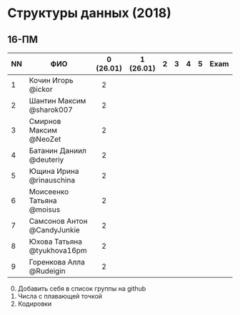 # Структуры данных (2018)
## 16-ПМ

| NN  | ФИО                         | 0 (26.01)| 1 (26.01) | 2   | 3   | 4   | 5     | Exam  |
| --- | --------------------------- | -------- | --- | --- | --- | --- | --- | ----- |
| 1   | Кочин Игорь @ickor          |    2     |     |     |     |     |     |       |
| 2   | Шантин Максим @sharok007    |    2     |     |     |     |     |     |       |
| 3   | Смирнов Максим @NeoZet      |    2     |     |     |     |     |     |       |
| 4   | Батанин Даниил  @deuteriy   |    2     |     |     |     |     |     |       |
| 5   | Ющина Ирина  @rinauschina   |    2     |     |     |     |     |     |       |
| 6   | Моисеенко Татьяна @moisus   |    2     |     |     |     |     |     |       |
| 7   | Самсонов Антон @CandyJunkie |    2     |     |     |     |     |     |       |
| 8   | Юхова Татьяна @tyukhova16pm |    2     |     |     |     |     |     |       |
| 9   | Горенкова Алла  @Rudeigin   |    2     |     |     |     |     |     |       |

0. Добавить себя в список группы на github
1. Числа с плавающей точкой
2. Кодировки
